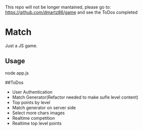 This repo will not be longer mantained, please go to: https://github.com/dmartz86/game and see the ToDos completed
# Match
Just a JS game.

## Usage
node app.js

##ToDos
-  User Authentication
-  Match Generator(Refactor needed to make sufle level content)
-  Top points by level
-  Match generator on server side
-  Select more chars images
-  Realtime competition
-  Realtime top level points
